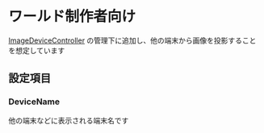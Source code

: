 # ワールド制作者向け
[ImageDeviceController](/docs/Packages/ImageDeviceController/) の管理下に追加し、他の端末から画像を投影することを想定しています  

## 設定項目
### DeviceName
他の端末などに表示される端末名です  
